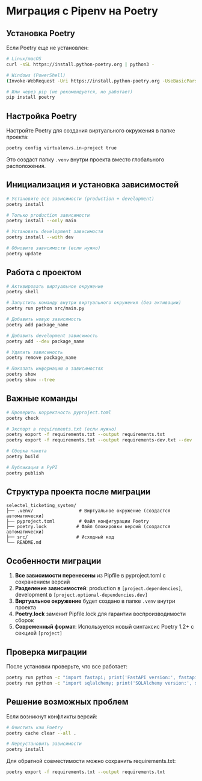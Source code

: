 # Миграция с Pipenv на Poetry

## Установка Poetry

Если Poetry еще не установлен:

```bash
# Linux/macOS
curl -sSL https://install.python-poetry.org | python3 -

# Windows (PowerShell)
(Invoke-WebRequest -Uri https://install.python-poetry.org -UseBasicParsing).Content | python -

# Или через pip (не рекомендуется, но работает)
pip install poetry
```

## Настройка Poetry

Настройте Poetry для создания виртуального окружения в папке проекта:

```bash
poetry config virtualenvs.in-project true
```

Это создаст папку `.venv` внутри проекта вместо глобального расположения.

## Инициализация и установка зависимостей

```bash
# Установите все зависимости (production + development)
poetry install

# Только production зависимости
poetry install --only main

# Установить development зависимости
poetry install --with dev

# Обновите зависимости (если нужно)
poetry update
```

## Работа с проектом

```bash
# Активировать виртуальное окружение
poetry shell

# Запустить команду внутри виртуального окружения (без активации)
poetry run python src/main.py

# Добавить новую зависимость
poetry add package_name

# Добавить development зависимость
poetry add --dev package_name

# Удалить зависимость
poetry remove package_name

# Показать информацию о зависимостях
poetry show
poetry show --tree
```

## Важные команды

```bash
# Проверить корректность pyproject.toml
poetry check

# Экспорт в requirements.txt (если нужно)
poetry export -f requirements.txt --output requirements.txt
poetry export -f requirements.txt --output requirements-dev.txt --dev

# Сборка пакета
poetry build

# Публикация в PyPI
poetry publish
```

## Структура проекта после миграции

```
selectel_ticketing_system/
├── .venv/                 # Виртуальное окружение (создастся автоматически)
├── pyproject.toml         # Файл конфигурации Poetry
├── poetry.lock           # Файл блокировки версий (создастся автоматически)
├── src/                  # Исходный код
└── README.md
```

## Особенности миграции

1. **Все зависимости перенесены** из Pipfile в pyproject.toml с сохранением версий
2. **Разделение зависимостей**: production в `[project.dependencies]`, development в `[project.optional-dependencies.dev]`
3. **Виртуальное окружение** будет создано в папке `.venv` внутри проекта
4. **Poetry.lock** заменит Pipfile.lock для гарантии воспроизводимости сборок
5. **Современный формат**: Используется новый синтаксис Poetry 1.2+ с секцией `[project]`

## Проверка миграции

После установки проверьте, что все работает:

```bash
poetry run python -c "import fastapi; print('FastAPI version:', fastapi.__version__)"
poetry run python -c "import sqlalchemy; print('SQLAlchemy version:', sqlalchemy.__version__)"
```

## Решение возможных проблем

Если возникнут конфликты версий:

```bash
# Очистить кэш Poetry
poetry cache clear --all .

# Переустановить зависимости
poetry install
```

Для обратной совместимости можно сохранить requirements.txt:

```bash
poetry export -f requirements.txt --output requirements.txt
